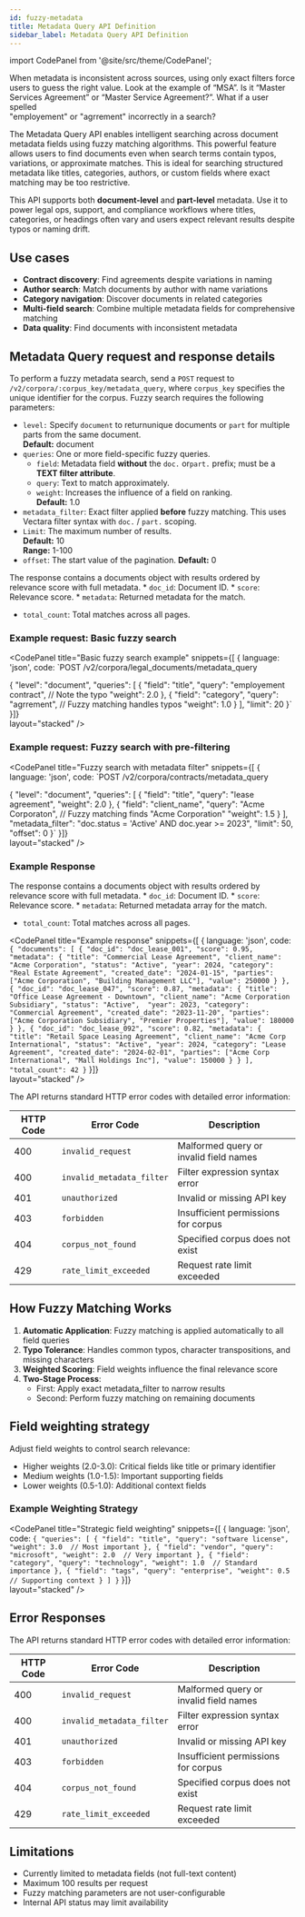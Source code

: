 ```yaml
---
id: fuzzy-metadata
title: Metadata Query API Definition
sidebar_label: Metadata Query API Definition
---
```


import CodePanel from '@site/src/theme/CodePanel';

When metadata is inconsistent across sources, using only exact filters force users 
to guess the right value. Look at the example of “MSA”. Is it “Master 
Services Agreement” or “Master Service Agreement?”. What if a user spelled  
"employement" or "agrrement" incorrectly in a search?

The Metadata Query API enables intelligent searching across document 
metadata fields using fuzzy matching algorithms. This powerful feature allows 
users to find documents even when search terms contain typos, variations, or 
approximate matches. This is ideal for searching structured metadata like 
titles, categories, authors, or custom fields where exact matching may be too 
restrictive.

This API supports both **document-level** and **part-level** metadata. Use it 
to power legal ops, support, and compliance workflows where titles, 
categories, or headings often vary and users expect relevant results despite 
typos or naming drift.

## Use cases

- **Contract discovery**: Find agreements despite variations in naming
- **Author search**: Match documents by author with name variations
- **Category navigation**: Discover documents in related categories
- **Multi-field search**: Combine multiple metadata fields for comprehensive matching
- **Data quality**: Find documents with inconsistent metadata

## Metadata Query request and response details

To perform a fuzzy metadata search, send a `POST` request to 
`/v2/corpora/:corpus_key/metadata_query`, where `corpus_key` specifies the 
unique identifier for the corpus. Fuzzy search requires the following parameters:

* `level:` Specify `document` to returnunique documents or `part` for multiple parts 
  from the same document.  
**Default:** document
* `queries`: One or more field-specific fuzzy queries.
    * `field`: Metadata field **without** the `doc.` or`part.` prefix; must be a **TEXT filter attribute**.
    * `query`: Text to match approximately.
    * `weight`: Increases the influence of a field on ranking.  
  **Default:** 1.0
* `metadata_filter`:  Exact filter applied **before** fuzzy matching. This uses Vectara filter syntax with `doc.` / `part.` scoping.
* `Limit`: The maximum number of results.  
**Default:** 10  
**Range:** 1-100
* `offset`: The start value of the pagination. 
**Default:** 0 

The response contains a documents object with results ordered by relevance 
score with full metadata.
    * `doc_id`: Document ID.
    * `score`:  Relevance score.
    * `metadata`:  Returned metadata for the match.
* `total_count`: Total matches across all pages.

### Example request: Basic fuzzy search

<CodePanel
  title="Basic fuzzy search example"
  snippets={[
    {
      language: 'json',
      code: `POST /v2/corpora/legal_documents/metadata_query

{
  "level": "document",
  "queries": [
    {
      "field": "title",
      "query": "employement contract",  // Note the typo
      "weight": 2.0
    },
    {
      "field": "category", 
      "query": "agrrement",  // Fuzzy matching handles typos
      "weight": 1.0
    }
  ],
  "limit": 20
}`
    }]}  
  layout="stacked"
/>

### Example request: Fuzzy search with pre-filtering

<CodePanel
  title="Fuzzy search with metadata filter"
  snippets={[
    {
      language: 'json',
      code: `POST /v2/corpora/contracts/metadata_query

{
  "level": "document",
  "queries": [
    {
      "field": "title",
      "query": "lease agreement",
      "weight": 2.0
    },
    {
      "field": "client_name",
      "query": "Acme Corporaton",  // Fuzzy matching finds "Acme Corporation"
      "weight": 1.5
    }
  ],
  "metadata_filter": "doc.status = 'Active' AND doc.year >= 2023",
  "limit": 50,
  "offset": 0
}`
    }]}  
  layout="stacked"
/>

### Example Response

The response contains a documents object with results ordered by relevance 
score with full metadata.
    * `doc_id`: Document ID.
    * `score`:  Relevance score.
    * `metadata`:  Returned metadata array for the match.
* `total_count`: Total matches across all pages.

<CodePanel
  title="Example response"
  snippets={[
    {
      language: 'json',
      code: `{
  "documents": [
    {
      "doc_id": "doc_lease_001",
      "score": 0.95,
      "metadata": {
        "title": "Commercial Lease Agreement",
        "client_name": "Acme Corporation",
        "status": "Active",
        "year": 2024,
        "category": "Real Estate Agreement",
        "created_date": "2024-01-15",
        "parties": ["Acme Corporation", "Building Management LLC"],
        "value": 250000
      }
    },
    {
      "doc_id": "doc_lease_047",
      "score": 0.87,
      "metadata": {
        "title": "Office Lease Agreement - Downtown",
        "client_name": "Acme Corporation Subsidiary",
        "status": "Active", 
        "year": 2023,
        "category": "Commercial Agreement",
        "created_date": "2023-11-20",
        "parties": ["Acme Corporation Subsidiary", "Premier Properties"],
        "value": 180000
      }
    },
    {
      "doc_id": "doc_lease_092",
      "score": 0.82,
      "metadata": {
        "title": "Retail Space Leasing Agreement",
        "client_name": "Acme Corp International",
        "status": "Active",
        "year": 2024,
        "category": "Lease Agreement",
        "created_date": "2024-02-01",
        "parties": ["Acme Corp International", "Mall Holdings Inc"],
        "value": 150000
      }
    }
  ],
  "total_count": 42
}`
    }]}  
  layout="stacked"
/>


The API returns standard HTTP error codes with detailed error information:

| HTTP Code | Error Code | Description |
|-----------|------------|-------------|
| 400 | `invalid_request` | Malformed query or invalid field names |
| 400 | `invalid_metadata_filter` | Filter expression syntax error |
| 401 | `unauthorized` | Invalid or missing API key |
| 403 | `forbidden` | Insufficient permissions for corpus |
| 404 | `corpus_not_found` | Specified corpus does not exist |
| 429 | `rate_limit_exceeded` | Request rate limit exceeded |


## How Fuzzy Matching Works

1. **Automatic Application**: Fuzzy matching is applied automatically to all field queries
2. **Typo Tolerance**: Handles common typos, character transpositions, and missing characters
3. **Weighted Scoring**: Field weights influence the final relevance score
4. **Two-Stage Process**:
   - First: Apply exact metadata_filter to narrow results
   - Second: Perform fuzzy matching on remaining documents

## Field weighting strategy

Adjust field weights to control search relevance:
- Higher weights (2.0-3.0): Critical fields like title or primary identifier
- Medium weights (1.0-1.5): Important supporting fields
- Lower weights (0.5-1.0): Additional context fields

### Example Weighting Strategy

<CodePanel
  title="Strategic field weighting"
  snippets={[
    {
      language: 'json',
      code: `{
  "queries": [
    {
      "field": "title",
      "query": "software license",
      "weight": 3.0  // Most important
    },
    {
      "field": "vendor",
      "query": "microsoft",
      "weight": 2.0  // Very important
    },
    {
      "field": "category",
      "query": "technology",
      "weight": 1.0  // Standard importance
    },
    {
      "field": "tags",
      "query": "enterprise",
      "weight": 0.5  // Supporting context
    }
  ]
}`
    }]}  
  layout="stacked"
/>

## Error Responses

The API returns standard HTTP error codes with detailed error information:

| HTTP Code | Error Code | Description |
|-----------|------------|-------------|
| 400 | `invalid_request` | Malformed query or invalid field names |
| 400 | `invalid_metadata_filter` | Filter expression syntax error |
| 401 | `unauthorized` | Invalid or missing API key |
| 403 | `forbidden` | Insufficient permissions for corpus |
| 404 | `corpus_not_found` | Specified corpus does not exist |
| 429 | `rate_limit_exceeded` | Request rate limit exceeded |


## Limitations

- Currently limited to metadata fields (not full-text content)
- Maximum 100 results per request
- Fuzzy matching parameters are not user-configurable
- Internal API status may limit availability
